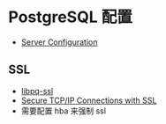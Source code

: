 # PostgreSQL 配置

- [Server Configuration](https://www.postgresql.org/docs/current/runtime-config.html)

## SSL

- [libpq-ssl](https://www.postgresql.org/docs/current/libpq-ssl.html)
- [Secure TCP/IP Connections with SSL](https://www.postgresql.org/docs/current/ssl-tcp.html)
- 需要配置 hba 来强制 ssl

